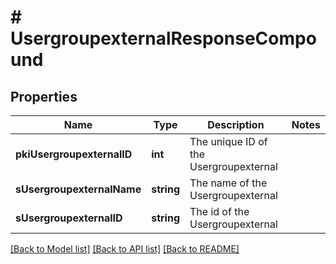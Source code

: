 # # UsergroupexternalResponseCompound

## Properties

Name | Type | Description | Notes
------------ | ------------- | ------------- | -------------
**pkiUsergroupexternalID** | **int** | The unique ID of the Usergroupexternal |
**sUsergroupexternalName** | **string** | The name of the Usergroupexternal |
**sUsergroupexternalID** | **string** | The id of the Usergroupexternal |

[[Back to Model list]](../../README.md#models) [[Back to API list]](../../README.md#endpoints) [[Back to README]](../../README.md)
